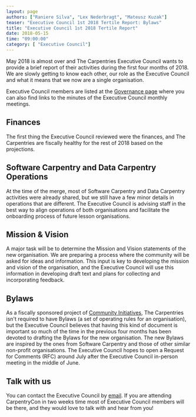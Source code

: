 ```yaml
---
layout: page
authors: ["Raniere Silva", "Lex Nederbragt", "Mateusz Kuzak"]
teaser: "Executive Council 1st 2018 Tertile Report: Bylaws"
title: "Executive Council 1st 2018 Tertile Report"
date: 2018-05-15
time: "09:00:00"
category: [ "Executive Council"]
---
```


May 2018 is almost over
and The Carpentries Executive Council
wants to provide a brief report of their activities
during the first four months of 2018.
We are slowly getting to know each other,
our role as the Executive Council
and what it means that we now are a single organisation.

Executive Council members are listed at the [Governance page](http://static.carpentries.org/governance/)
where you can also find links to the minutes of the Executive Council monthly meetings.

## Finances

The first thing the Executive Council reviewed were the finances,
and The Carpentries are fiscally healthy for the rest of 2018
based on the projections.

## Software Carpentry and Data Carpentry Operations

At the time of the merge,
most of Software Carpentry and Data Carpentry
activities were already shared,
but we still have a few minor details
in operations that are different.
The Executive Council is advising
staff in the best way to align operations
of both organisations
and facilitate the onboarding process
of future lesson organisations.

## Mission & Vision

A major task will be to determine the Mission and Vision statements of the new organisation.
We are preparing a process where the community will be asked for ideas and information. This input is key to developing the mission and vision of the organisation, and the Executive Council will use this information in developing draft text and plans for collecting and incorporating feedback.

## Bylaws

As a fiscally sponsored project of [Community Initiatives](http://communityin.org/),
The Carpentries isn't required to have Bylaws (a set of operating rules for an organisation),
but the Executive Council believes that having this kind of document is important
so much of the time in the previous four months has been devoted to drafting the Bylaws for the new organisation.
The new Bylaws are inspired by the ones from Software Carpentry
and those of other similar non-profit organisations.
The Executive Council hopes to open a Request for Comments (RFC)
around July after the Executive Council in-person meeting in the middle of June.

## Talk with us

You can contact the Executive Council by [email](mailto:executive-council@carpentries.org).
If you are attending CarpentryCon in two weeks time
most of Executive Council members will be there,
and they would love to talk with and hear from you!